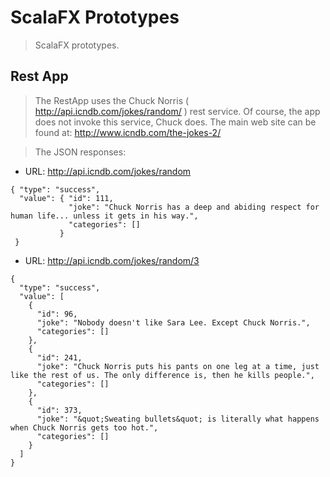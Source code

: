 ScalaFX Prototypes
==================
>ScalaFX prototypes.

Rest App
--------
>The RestApp uses the Chuck Norris ( http://api.icndb.com/jokes/random/ ) rest service. Of course, the app does
not invoke this service, Chuck does. The main web site can be found at: http://www.icndb.com/the-jokes-2/

>The JSON responses:

* URL: http://api.icndb.com/jokes/random
```
{ "type": "success",
  "value": { "id": 111,
             "joke": "Chuck Norris has a deep and abiding respect for human life... unless it gets in his way.",
             "categories": []
           }
 }
```
* URL: http://api.icndb.com/jokes/random/3
```
{
  "type": "success",
  "value": [
    {
      "id": 96,
      "joke": "Nobody doesn't like Sara Lee. Except Chuck Norris.",
      "categories": []
    },
    {
      "id": 241,
      "joke": "Chuck Norris puts his pants on one leg at a time, just like the rest of us. The only difference is, then he kills people.",
      "categories": []
    },
    {
      "id": 373,
      "joke": "&quot;Sweating bullets&quot; is literally what happens when Chuck Norris gets too hot.",
      "categories": []
    }
  ]
}                                
```